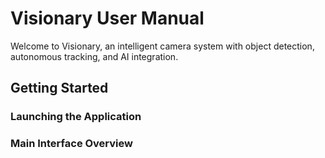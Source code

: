 # Visionary User Manual

Welcome to Visionary, an intelligent camera system with object detection, autonomous tracking, and AI integration.

## Getting Started

### Launching the Application

### Main Interface Overview
